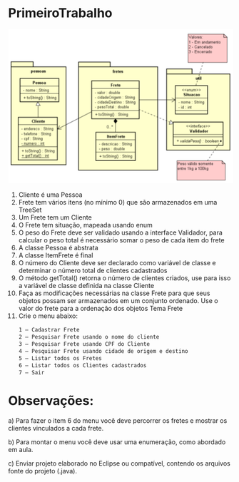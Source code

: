 # PrimeiroTrabalho

![](diagrama_de_classes.png)

1) Cliente é uma Pessoa
2) Frete tem vários itens (no mínimo 0) que são armazenados em uma TreeSet
3) Um Frete tem um Cliente
4) O Frete tem situação, mapeada usando enum
5) O peso do Frete deve ser validado usando a interface Validador, para calcular o
   peso total é necessário somar o peso de cada item do frete
6) A classe Pessoa é abstrata
7) A classe ItemFrete é final
8) O número do Cliente deve ser declarado como variável de classe e determinar o
   número total de clientes cadastrados
9) O método getTotal() retorna o número de clientes criados, use para isso a
   variável de classe definida na classe Cliente
10) Faça as modificações necessárias na classe Frete para que seus objetos possam
    ser armazenados em um conjunto ordenado. Use o valor do frete para a ordenação
    dos objetos
    Tema Frete
11) Crie o menu abaixo:
    ```
    1 – Cadastrar Frete
    2 – Pesquisar Frete usando o nome do cliente
    3 – Pesquisar Frete usando CPF do Cliente
    4 – Pesquisar Frete usando cidade de origem e destino
    5 – Listar todos os Fretes
    6 – Listar todos os Clientes cadastrados
    7 – Sair 
    ```
# Observações:
a) Para fazer o item 6 do menu você deve percorrer os fretes e mostrar os clientes
    vinculados a cada frete.

 b) Para montar o menu você deve usar uma enumeração, como abordado em aula.

 c) Enviar projeto elaborado no Eclipse ou compatível, contendo os arquivos fonte do
    projeto (.java). 
